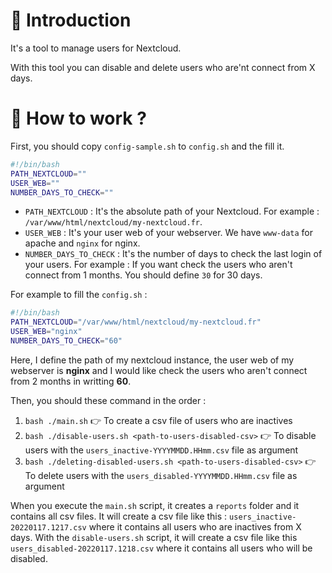 # 🎯 Introduction

It's a tool to manage users for Nextcloud.

With this tool you can disable and delete users who are'nt connect from X days.

# 🔨 How to work ?

First, you should copy `config-sample.sh` to `config.sh` and the fill it.

```bash
#!/bin/bash
PATH_NEXTCLOUD=""
USER_WEB=""
NUMBER_DAYS_TO_CHECK=""
```

- `PATH_NEXTCLOUD` : It's the absolute path of your Nextcloud. For example : `/var/www/html/nextcloud/my-nextcloud.fr`.
- `USER_WEB` : It's your user web of your webserver. We have `www-data` for apache and `nginx` for nginx.
- `NUMBER_DAYS_TO_CHECK` : It's the number of days to check the last login of your users. For example : If you want check the users who aren't connect from 1 months. You should define `30` for 30 days.

For example to fill the `config.sh` :

```bash
#!/bin/bash
PATH_NEXTCLOUD="/var/www/html/nextcloud/my-nextcloud.fr"
USER_WEB="nginx"
NUMBER_DAYS_TO_CHECK="60"
```

Here, I define the path of my nextcloud instance, the user web of my webserver is **nginx** and I would like check the users who aren't connect from 2 months in writting **60**.

Then, you should these command in the order :

1. `bash ./main.sh` 👉 To create a csv file of users who are inactives
2. `bash ./disable-users.sh <path-to-users-disabled-csv>` 👉 To disable users with the `users_inactive-YYYYMMDD.HHmm.csv` file as argument
3. `bash ./deleting-disabled-users.sh <path-to-users-disabled-csv>`  👉 To delete users with the `users_disabled-YYYYMMDD.HHmm.csv` file as argument

When you execute the `main.sh` script, it creates a `reports` folder and it contains all csv files. It will create a csv file like this : `users_inactive-20220117.1217.csv` where it contains all users who are inactives from X days.
With the `disable-users.sh` script, it will create a csv file like this `users_disabled-20220117.1218.csv` where it contains all users who will be disabled.